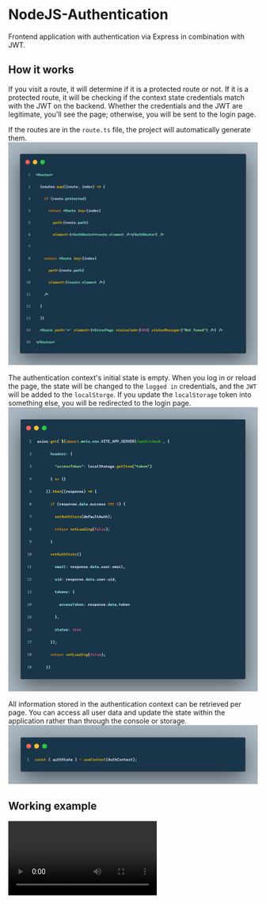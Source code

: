 # NodeJS-Authentication
Frontend application with authentication via Express in combination with JWT.

## How it works
If you visit a route, it will determine if it is a protected route or not. If it is a protected route, it will be checking if the context state credentials match with the JWT on the backend. Whether the credentials and the JWT are legitimate, you'll see the page; otherwise, you will be sent to the login page.

If the routes are in the `route.ts` file, the project will automatically generate them. 
![Route](route.png)

The authentication context's initial state is empty. When you log in or reload the page, the state will be changed to the `logged in` credentials, and the `JWT` will be added to the `localStorge`. If you update the `localStorage` token into something else, you will be redirected to the login page.
![Context check](check.png)

All information stored in the authentication context can be retrieved per page. You can access all user data and update the state within the application rather than through the console or storage.
![Context](context.png)

## Working example
![Check the example of the working product](https://raw.githubusercontent.com/NSMNIA/NodeJS-Authentication/master/na.webm)
